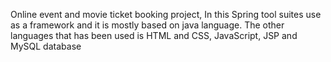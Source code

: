 Online event and movie ticket booking project, In this Spring tool suites use as a framework and it is mostly based on java language. The other languages that has been used is HTML and CSS, JavaScript, JSP and MySQL database

